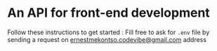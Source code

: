 # An API for front-end development
Follow these instructions to get started : 
Fill free to ask for `.env` file by sending a request on ernestmekontso.codevibe@gmail.com address 
